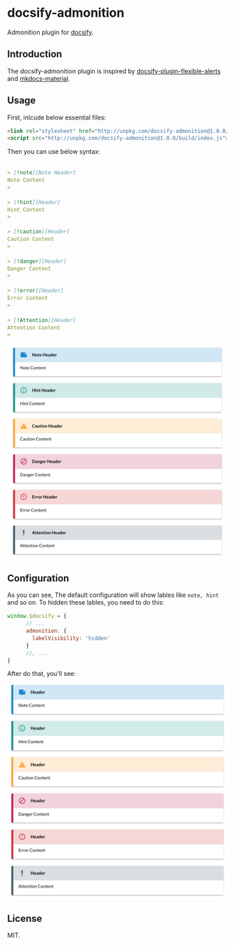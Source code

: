 # docsify-admonition

Admonition plugin for [docsify](https://docsify.js.org/#/).

## Introduction
The docsify-admonition plugin is inspired by [docsify-plugin-flexible-alerts](https://github.com/zanfab/docsify-plugin-flexible-alerts) and [mkdocs-material](https://github.com/squidfunk/mkdocs-material).

## Usage

First, inlcude below essential files:
```html
<link rel="stylesheet" href="http://unpkg.com/docsify-admonition@1.0.0/build/admonition.css" />
<script src="http://unpkg.com/docsify-admonition@1.0.0/build/index.js"></script>
```

Then you can use below syntax:

```markdown

> [!note][Note Header]
Note Content
>

> [!hint][Header]
Hint Content
>

> [!caution][Header]
Caution Content
>

> [!danger][Header]
Danger Content
>

> [!error][Header]
Error Content
>

> [!Attention][Header]
Attention Content
>
```
![default](./images/default.png)

## Configuration
As you can see, The default configuration will show lables like `note, hint` and so on. To hidden these lables, you need to do this:
```js
window.$docsify = {
      // ...
      admonition: {
        labelVisibility: 'hidden'
      }
      //, ...
}
```

After do that, you'll see:

![without-label](./images/without-label.png)

## License
MIT.